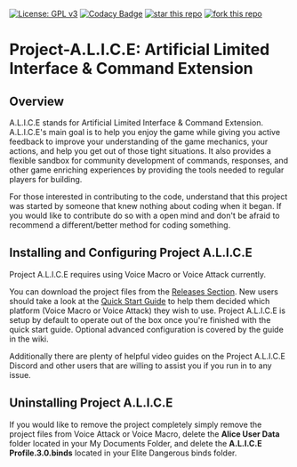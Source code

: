 [![License: GPL v3](https://img.shields.io/badge/License-GPLv3-blue.svg)](https://www.gnu.org/licenses/gpl-3.0)
[![Codacy Badge](https://api.codacy.com/project/badge/Grade/6728e5bbc80747369c545dd0cc671e9e)](https://www.codacy.com?utm_source=github.com&amp;utm_medium=referral&amp;utm_content=ShadowDoctorK/Project-A.L.I.C.E&amp;utm_campaign=Badge_Grade)
[![star this repo](http://githubbadges.com/star.svg?user=ShadowDoctorK&repo=Project-A.L.I.C.E&style=default)](https://github.com/ShadowDoctorK/Project-A.L.I.C.E)
[![fork this repo](http://githubbadges.com/fork.svg?user=ShadowDoctorK&repo=Project-A.L.I.C.E&style=default)](https://github.com/ShadowDoctorK/Project-A.L.I.C.E/fork)

# Project-A.L.I.C.E: Artificial Limited Interface & Command Extension

## Overview
A.L.I.C.E stands for Artificial Limited Interface & Command Extension. A.L.I.C.E's main goal is to help you enjoy the game while giving you active feedback to improve your understanding of the game mechanics, your actions, and help you get out of those tight situations. It also provides a flexible sandbox for community development of commands, responses, and other game enriching experiences by providing the tools needed to regular players for building.

For those interested in contributing to the code, understand that this project was started by someone that knew nothing about coding when it began. If you would like to contribute do so with a open mind and don't be afraid to recommend a different/better method for coding something.

## Installing and Configuring Project A.L.I.C.E

Project A.L.I.C.E requires using Voice Macro or Voice Attack currently.

You can download the project files from the [Releases Section](https://github.com/ShadowDoctorK/Project-A.L.I.C.E/releases). New users should take a look at the [Quick Start Guide](https://github.com/ShadowDoctorK/Project-A.L.I.C.E/wiki/Guide:-Quick-Start-&-Installation) to help them decided which platform (Voice Macro or Voice Attack) they wish to use. Project A.L.I.C.E is setup by default to operate out of the box once you're finished with the quick start guide. Optional advanced configuration is covered by the guide in the wiki.

Additionally there are plenty of helpful video guides on the Project A.L.I.C.E Discord and other users that are willing to assist you if you run in to any issue.

## Uninstalling Project A.L.I.C.E

If you would like to remove the project completely simply remove the project files from Voice Attack or Voice Macro, delete the **Alice User Data** folder located in your My Documents Folder, and delete the **A.L.I.C.E Profile.3.0.binds** located in your Elite Dangerous binds folder.

